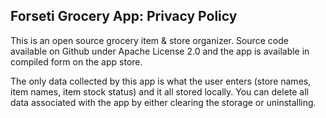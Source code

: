 ## Forseti Grocery App: Privacy Policy

This is an open source grocery item & store organizer. Source code available on Github under Apache License 2.0 and the app is available in compiled form on the app store.

The only data collected by this app is what the user enters (store names, item names, item stock status) and it all stored locally. You can delete all data associated with the app by either clearing the storage or uninstalling.
